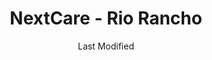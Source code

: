 ---
layout: location-page
date: Last Modified
description: "Local COVID-19 testing is available at NextCare - Rio Rancho in Rio Rancho, New Mexico, USA."
permalink: "locations/new-mexico/rio-rancho/nextcare-rio-rancho/"
tags:
  - locations
  - new-mexico
title: NextCare - Rio Rancho
state: New Mexico
stateAbbr: NM
hood: Rio Rancho
address: 1630 Rio Rancho Dr SE #101
city: Rio Rancho
zip: 87124
mapUrl: "http://maps.apple.com/?q=NextCare+-+Rio+Rancho&address=1630+Rio+Rancho+Dr+SE+101,Rio+Rancho,New+Mexico,87124"
locationType: Drive-thru or walk-in
phone: 505-395-5520
website: https://nextcare.com/locations/nm/rio-rancho/
onlineBooking: true
closed: undefined
closedUpdate: April 15th, 2020
notes: "For all members of the community."
days: Weekends
hours: 9 am-4PM
altDays: Weekdays
altHours: 8AM-8PM
ctaMessage: Schedule a test
ctaUrl: "https://nextcare.com/locations/nm/rio-rancho/"
---
